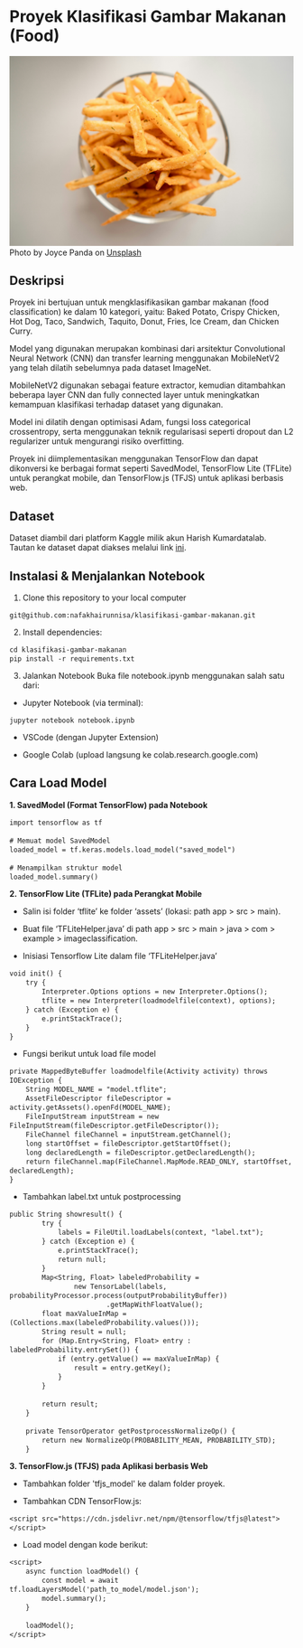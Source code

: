 # **Proyek Klasifikasi Gambar Makanan (Food)**

![Klasifikasi Gambar Makanan](joyce-panda-lpsbMRRqMQw-unsplash.jpg)
Photo by Joyce Panda on [Unsplash](https://unsplash.com/photos/french-fries-on-white-ceramic-plate-lpsbMRRqMQw?utm_content=creditShareLink&utm_medium=referral&utm_source=unsplash)

## **Deskripsi**

Proyek ini bertujuan untuk mengklasifikasikan gambar makanan (food classification) ke dalam 10 kategori, yaitu: Baked Potato, Crispy Chicken, Hot Dog, Taco, Sandwich, Taquito, Donut, Fries, Ice Cream, dan Chicken Curry.

Model yang digunakan merupakan kombinasi dari arsitektur Convolutional Neural Network (CNN) dan transfer learning menggunakan MobileNetV2 yang telah dilatih sebelumnya pada dataset ImageNet.

MobileNetV2 digunakan sebagai feature extractor, kemudian ditambahkan beberapa layer CNN dan fully connected layer untuk meningkatkan kemampuan klasifikasi terhadap dataset yang digunakan.

Model ini dilatih dengan optimisasi Adam, fungsi loss categorical crossentropy, serta menggunakan teknik regularisasi seperti dropout dan L2 regularizer untuk mengurangi risiko overfitting.

Proyek ini diimplementasikan menggunakan TensorFlow dan dapat dikonversi ke berbagai format seperti SavedModel, TensorFlow Lite (TFLite) untuk perangkat mobile, dan TensorFlow.js (TFJS) untuk aplikasi berbasis web.

## **Dataset**

Dataset diambil dari platform Kaggle milik akun Harish Kumardatalab. Tautan ke dataset dapat diakses melalui link [ini](https://www.kaggle.com/datasets/harishkumardatalab/food-image-classification-dataset).

## **Instalasi & Menjalankan Notebook**

1. Clone this repository to your local computer

```
git@github.com:nafakhairunnisa/klasifikasi-gambar-makanan.git
```

2. Install dependencies:

```
cd klasifikasi-gambar-makanan
pip install -r requirements.txt
```

3. Jalankan Notebook
   Buka file notebook.ipynb menggunakan salah satu dari:

- Jupyter Notebook (via terminal):

```
jupyter notebook notebook.ipynb
```

- VSCode (dengan Jupyter Extension)

- Google Colab (upload langsung ke colab.research.google.com)

## **Cara Load Model**

**1. SavedModel (Format TensorFlow) pada Notebook**

```
import tensorflow as tf

# Memuat model SavedModel
loaded_model = tf.keras.models.load_model("saved_model")

# Menampilkan struktur model
loaded_model.summary()
```

**2. TensorFlow Lite (TFLite) pada Perangkat Mobile**

- Salin isi folder ‘tflite’ ke folder ‘assets’ (lokasi: path app > src > main).

- Buat file ‘TFLiteHelper.java’ di path app > src > main > java > com > example > imageclassification.

- Inisiasi Tensorflow Lite dalam file ‘TFLiteHelper.java’

```
void init() {
    try {
        Interpreter.Options options = new Interpreter.Options();
        tflite = new Interpreter(loadmodelfile(context), options);
    } catch (Exception e) {
        e.printStackTrace();
    }
}
```

- Fungsi berikut untuk load file model

```
private MappedByteBuffer loadmodelfile(Activity activity) throws IOException {
    String MODEL_NAME = "model.tflite";
    AssetFileDescriptor fileDescriptor = activity.getAssets().openFd(MODEL_NAME);
    FileInputStream inputStream = new FileInputStream(fileDescriptor.getFileDescriptor());
    FileChannel fileChannel = inputStream.getChannel();
    long startOffset = fileDescriptor.getStartOffset();
    long declaredLength = fileDescriptor.getDeclaredLength();
    return fileChannel.map(FileChannel.MapMode.READ_ONLY, startOffset, declaredLength);
}
```

- Tambahkan label.txt untuk postprocessing

```
public String showresult() {
        try {
            labels = FileUtil.loadLabels(context, "label.txt");
        } catch (Exception e) {
            e.printStackTrace();
            return null;
        }
        Map<String, Float> labeledProbability =
                new TensorLabel(labels, probabilityProcessor.process(outputProbabilityBuffer))
                        .getMapWithFloatValue();
        float maxValueInMap = (Collections.max(labeledProbability.values()));
        String result = null;
        for (Map.Entry<String, Float> entry : labeledProbability.entrySet()) {
            if (entry.getValue() == maxValueInMap) {
                result = entry.getKey();
            }
        }

        return result;
    }

    private TensorOperator getPostprocessNormalizeOp() {
        return new NormalizeOp(PROBABILITY_MEAN, PROBABILITY_STD);
    }
```

**3. TensorFlow.js (TFJS) pada Aplikasi berbasis Web**

- Tambahkan folder 'tfjs_model' ke dalam folder proyek.

- Tambahkan CDN TensorFlow.js:

```
<script src="https://cdn.jsdelivr.net/npm/@tensorflow/tfjs@latest"></script>
```

- Load model dengan kode berikut:

```
<script>
    async function loadModel() {
        const model = await tf.loadLayersModel('path_to_model/model.json');
        model.summary();
    }

    loadModel();
</script>
```
